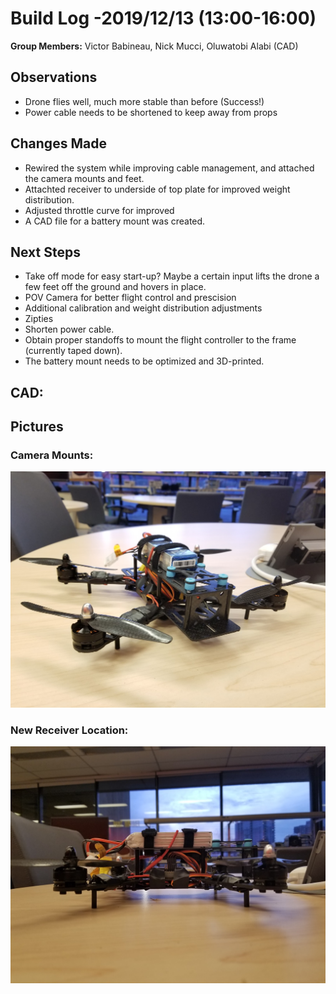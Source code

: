  # Build Log -2019/12/13  (13:00-16:00)
    
   **Group Members:**  Victor Babineau, Nick Mucci, Oluwatobi Alabi (CAD)
  
   ## Observations
    
   * Drone flies well, much more stable than before (Success!)
   * Power cable needs to be shortened to keep away from props
   
    
   ## Changes Made
    
   * Rewired the system while improving cable management, and attached the camera mounts and feet.
   * Attachted receiver to underside of top plate for improved weight distribution.
   * Adjusted throttle curve for improved 
   * A CAD file for a battery mount was created.

   
   ## Next Steps
   
   * Take off mode for easy start-up? Maybe a certain input lifts the drone a few feet off the ground and hovers in place.
   * POV Camera for better flight control and prescision 
   * Additional calibration and weight distribution adjustments
   * Zipties
   * Shorten power cable.
   * Obtain proper standoffs to mount the flight controller to the frame (currently taped down).
   * The battery mount needs to be optimized and 3D-printed.
   
   ## CAD: 
   
   ## Pictures
   
   ### Camera Mounts:
    
   ![Camera Mounts](https://github.com/uOttawaDrone/drone-fall-2019/blob/master/docs/img/Camera%20Mounts.jpg "Camera Mounts.jpg" )
   
   ### New Receiver Location:
   
   ![New Receiver Location](https://github.com/uOttawaDrone/drone-fall-2019/blob/master/docs/img/Receiver%20Location.jpg "Receiver Location.jpg" )
   
